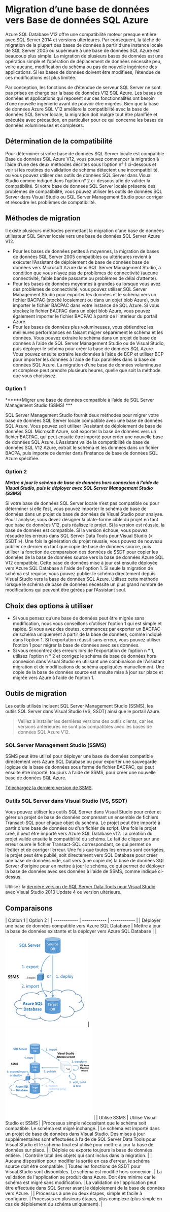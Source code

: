 <properties
   pageTitle="Migration d’une base de données vers Azure SQL Database"
	description="Microsoft Azure SQL Database, déployer base de données, migration base de données, importer base de données, exporter base de données, assistant de migration"
	services="sql-database"
	documentationCenter=""
	authors="carlrabeler"
	manager="jeffreyg"
	editor=""/>

<tags
   ms.service="sql-database"
	ms.devlang="NA"
	ms.topic="article"
	ms.tgt_pltfrm="NA"
	ms.workload="data-management"
	ms.date="08/26/2015"
	ms.author="carlrab"/>

# Migration d’une base de données vers Base de données SQL Azure

Azure SQL Database V12 offre une compatibilité moteur presque entière avec SQL Server 2014 et versions ultérieures. Par conséquent, la tâche de migration de la plupart des bases de données à partir d’une instance locale de SQL Server 2005 ou supérieure à une base de données SQL Azure est beaucoup plus simple. La migration de plusieurs bases de données est une opération simple et l’opération de déplacement de données nécessite peu, voire aucune, modification du schéma ou pas de nouvelle ingénierie des applications. Si les bases de données doivent être modifiées, l’étendue de ces modifications est plus limitée.

Par conception, les fonctions de d’étendue de serveur SQL Server ne sont pas prises en charge par la base de données V12 SQL Azure. Les bases de données et applications qui reposent sur ces fonctionnalités ont besoin d’une nouvelle ingénierie avant de pouvoir être migrées. Bien que la base de données Azure SQL V12 améliore la compatibilité avec la base de données SQL Server locale, la migration doit malgré tout être planifiée et exécutée avec précaution, en particulier pour ce qui concerne les bases de données volumineuses et complexes.

## Détermination de la compatibilité
Pour déterminer si votre base de données SQL Server locale est compatible Base de données SQL Azure V12, vous pouvez commencer la migration à l’aide d’une des deux méthodes décrites sous l’option n° 1 ci-dessous et voir si les routines de validation de schéma détectent une incompatibilité, ou vous pouvez utiliser des outils de données SQL Server dans Visual Studio comme indiqué dans l’option n° 2 ci-dessous afin de valider la compatibilité. Si votre base de données SQL Server locale présente des problèmes de compatibilité, vous pouvez utiliser les outils de données SQL Server dans Visual Studio ou SQL Server Management Studio pour corriger et résoudre les problèmes de compatibilité.

## Méthodes de migration
Il existe plusieurs méthodes permettant la migration d’une base de données utilisateur SQL Server locale vers une base de données SQL Server Azure V12.

- Pour les bases de données petites à moyennes, la migration de bases de données SQL Server 2005 compatibles ou ultérieures revient à exécuter l’Assistant de déploiement de base de données base de données vers Microsoft Azure dans SQL Server Management Studio, à condition que vous n’ayez pas de problèmes de connectivité (aucune connectivité, faible bande passante ou problèmes de délai d’attente).
- Pour les bases de données moyennes à grandes ou lorsque vous avez des problèmes de connectivité, vous pouvez utiliser SQL Server Management Studio pour exporter les données et le schéma vers un fichier BACPAC (stocké localement ou dans un objet blob Azure), puis importer le fichier BACPAC dans votre instance de SQL Azure. Si vous stockez le fichier BACPAC dans un objet blob Azure, vous pouvez également importer le fichier BACPAC à partir de l’intérieur du portail Azure.  
- Pour les bases de données plus volumineuses, vous obtiendrez les meilleures performances en faisant migrer séparément le schéma et les données. Vous pouvez extraire le schéma dans un projet de base de données à l’aide de SQL Server Management Studio ou de Visual Studio, puis déployer le schéma pour créer la base de données SQL Azure. Vous pouvez ensuite extraire les données à l’aide de BCP et utiliser BCP pour importer les données à l’aide de flux parallèles dans la base de données SQL Azure. La migration d’une base de données volumineuse et complexe peut prendre plusieurs heures, quelle que soit la méthode que vous choisissez.

### Option 1
******Migrer une base de données compatible à l’aide de SQL Server Management Studio (SSMS) ***

SQL Server Management Studio fournit deux méthodes pour migrer votre base de données SQL Server locale compatible avec une base de données SQL Azure. Vous pouvez soit utiliser l’Assistant de déploiement de base de données SQL Microsoft Azure, soit exporter la base de données vers un fichier BACPAC, qui peut ensuite être importé pour créer une nouvelle base de données SQL Azure. L’Assistant valide la compatibilité de base de données SQL V12 Azure, extrait le schéma et les données dans un fichier BACPA, puis importe ce dernier dans l’instance de base de données SQL Azure spécifiée.

### Option 2
***Mettre à jour le schéma de base de données hors connexion à l’aide de Visual Studio, puis le déployer avec SQL Server Management Studio (SSMS)***

Si votre base de données SQL Server locale n’est pas compatible ou pour déterminer si elle l’est, vous pouvez importer le schéma de base de données dans un projet de base de données de Visual Studio pour analyse. Pour l’analyse, vous devez désigner la plate-forme cible du projet en tant que base de données V12, puis réalisez le projet. Si la version est réussie, la base de données est compatible. Si la version échoue, vous pouvez résoudre les erreurs dans SQL Server Data Tools pour Visual Studio (« SSDT »). Une fois la génération du projet réussie, vous pouvez de nouveau publier ce dernier en tant que copie de base de données source, puis utiliser la fonction de comparaison des données de SSDT pour copier les données de la base de données source vers la base de données Azure SQL V12 compatible. Cette base de données mise à jour est ensuite déployée vers Azure SQL Database à l'aide de l'option 1. Si seule la migration de schéma est requise, vous pouvez publier le schéma directement depuis Visual Studio vers la base de données SQL Azure. Utilisez cette méthode lorsque le schéma de base de données nécessite un plus grand nombre de modifications qui peuvent être gérées par l’Assistant seul.

## Choix des options à utiliser
- Si vous pensez qu’une base de données peut être migrée sans modification, nous vous conseillons d’utiliser l’option 1 qui est simple et rapide. Si vous avez des doutes, commencez par exporter un BACPAC de schéma uniquement à partir de la base de données, comme indiqué dans l’option 1. Si l’exportation réussit sans erreur, vous pouvez utiliser l’option 1 pour migrer la base de données avec ses données.  
- Si vous rencontrez des erreurs lors de l’exportation de l’option n ° 1, utilisez l’option n ° 2 et corrigez le schéma de base de données hors connexion dans Visual Studio en utilisant une combinaison de l’Assistant migration et de modifications de schéma appliquées manuellement. Une copie de la base de données source est ensuite mise à jour sur place et migrée vers Azure à l’aide de l’option 1.

## Outils de migration
Les outils utilisés incluent SQL Server Management Studio (SSMS), les outils SQL Server dans Visual Studio (VS, SSDT) ainsi que le portail Azure.

> Veillez à installer les dernières versions des outils clients, car les versions antérieures ne sont pas compatibles avec les bases de données SQL Azure V12.

### SQL Server Management Studio (SSMS)
SSMS peut être utilisé pour déployer une base de données compatible directement vers Azure SQL Database ou pour exporter une sauvegarde logique de la base de données sous forme de fichier BACPAC, qui peut ensuite être importé, toujours à l’aide de SSMS, pour créer une nouvelle base de données SQL Azure.

[Téléchargez la dernière version de SSMS](https://msdn.microsoft.com/library/mt238290.aspx).

### Outils SQL Server dans Visual Studio (VS, SSDT)
Vous pouvez utiliser les outils SQL Server dans Visual Studio pour créer et gérer un projet de base de données comprenant un ensemble de fichiers Transact-SQL pour chaque objet du schéma. Le projet peut être importé à partir d'une base de données ou d'un fichier de script. Une fois le projet créé, il peut être importé vers Azure SQL Database v12. La création du projet valide ensuite la compatibilité du schéma. Le fait de cliquer sur une erreur ouvre le fichier Transact-SQL correspondant, ce qui permet de l’éditer et de corriger l’erreur. Une fois que toutes les erreurs sont corrigées, le projet peut être publié, soit directement vers SQL Database pour créer une base de données vide, soit vers (une copie de) la base de données SQL Server d'origine pour en mettre à jour le schéma, ce qui permet de déployer la base de données avec ses données à l'aide de SSMS, comme indiqué ci-dessus.

Utilisez la [dernière version de SQL Server Data Tools pour Visual Studio](https://msdn.microsoft.com/library/mt204009.aspx) avec Visual Studio 2013 Update 4 ou version ultérieure.

## Comparaisons
| Option 1 | Option 2 |
| ------------ | ------------ | ------------ |
| Déployer une base de données compatible vers Azure SQL Database | Mettre à jour la base de données existante et la déployer vers Azure SQL Database |
|![SSMS](./media/sql-database-cloud-migrate/01SSMSDiagram.png)| ![Modification hors connexion](./media/sql-database-cloud-migrate/03VSSSDTDiagram.png) |
| Utilise SSMS | Utilise Visual Studio et SSMS |
|Processus simple nécessitant que le schéma soit compatible. Le schéma est migré inchangé. | Le schéma est importé dans un projet de base de données dans Visual Studio. Des mises à jour supplémentaires sont effectuées à l’aide de SQL Server Data Tools pour Visual Studio et le schéma final est utilisé pour mettre à jour la base de données sur place. |
| Déploie ou exporte toujours la base de données entière. | Contrôle total des objets qui sont inclus dans la migration. |
| Aucune disposition pour modifier la sortie en cas d'erreur, le schéma source doit être compatible. | Toutes les fonctions de SSDT pour Visual Studio sont disponibles. Le schéma est modifié hors connexion. | La validation de l'application se produit dans Azure. Doit être minime car le schéma est migré sans modification. | La validation de l'application peut être effectuée dans SQL Server avant le déploiement de la base de données vers Azure. |
| Processus à une ou deux étapes, simple et facile à configurer. | Processus en plusieurs étapes, plus complexe (plus simple en cas de déploiement du schéma uniquement). |

<!---HONumber=August15_HO9-->